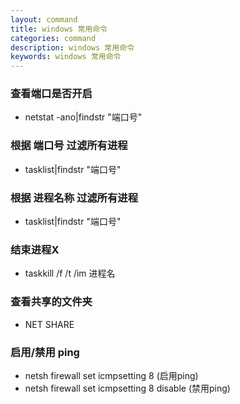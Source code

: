 ```yaml
---
layout: command
title: windows 常用命令
categories: command
description: windows 常用命令
keywords: windows 常用命令
---
```


### 查看端口是否开启
- netstat -ano|findstr "端口号"

### 根据 端口号 过滤所有进程
- tasklist|findstr "端口号"

### 根据 进程名称 过滤所有进程
- tasklist|findstr "端口号"

### 结束进程X
- taskkill /f /t /im 进程名

### 查看共享的文件夹
- NET SHARE

### 启用/禁用 ping
- netsh firewall set icmpsetting 8         (启用ping)
- netsh firewall set icmpsetting 8 disable (禁用ping)
